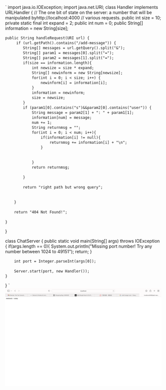 `
import java.io.IOException;
import java.net.URI;
class Handler implements URLHandler {
    // The one bit of state on the server: a number that will be manipulated byhttp://localhost:4000
    // various requests.
    public int size = 10;
    private static final int expand = 2; 
    public int num = 0;
    public String[] information = new String[size];

    public String handleRequest(URI url) {
         if (url.getPath().contains("/add-message")) {
            String[] messages = url.getQuery().split("&");
            String[] param1 = messages[0].split("=");
            String[] param2 = messages[1].split("=");
            if(size == information.length){
                int newsize = size * expand; 
                String[] newinform = new String[newsize];
                for(int i = 0; i < size; i++) {
                    newinform[i] = information[i];
                }
                information = newinform;
                size = newsize; 
            }
            if (param1[0].contains("s")&&param2[0].contains("user")) {
                String message = param2[1] + ": " + param1[1];
                information[num] = message;
                num += 1; 
                String returnmsg = "";
                for(int i = 0; i < num; i++){
                    if(information[i] != null){
                        returnmsg += information[i] + "\n";
                    }

        
                }
                return returnmsg;

            }
            
            return "right path but wrong query";
            
    
        }
    
        return "404 Not Found!";
        
    }
}

class ChatServer {
    public static void main(String[] args) throws IOException {
        if(args.length == 0){
            System.out.println("Missing port number! Try any number between 1024 to 49151");
            return;
        }

        int port = Integer.parseInt(args[0]);

        Server.start(port, new Handler());
    }
}
`
![image](Output1.png)<br>


